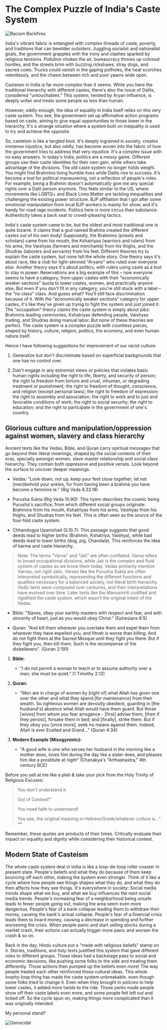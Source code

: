 # The Complex Puzzle of India's Caste System

![Racism Backfires](https://i.imgur.com/eazrp0k.jpg)

India's vibrant fabric is entangled with complex threads of caste, poverty, and traditions that can bewilder outsiders. Juggling socialist and nationalist goals, the government grapples with the irony and clashes sparked by religious tensions. Pollution chokes the air, bureaucracy throws up colossal hurdles, and the streets brim with buzzing rickshaws, stray dogs, and sacred cows. Trucks could vanish in the gaping potholes, the heat scorches relentlessly, and the chasm between rich and poor yawns wide open.

Casteism in India is far more complex than it seems. While you have the traditional hierarchy with different castes, there's also the issue of Dalits, considered "untouchables." This system, twisted by Aryan influence, is deeply unfair and treats some people as less than human.

However, oddly enough, the idea of equality in India itself relies on this very caste system. You see, the government set up affirmative action programs based on caste, aiming to give equal opportunities to those lower in the hierarchy. It's a strange situation where a system built on inequality is used to try and achieve the opposite.

So, casteism is like a tangled knot. It's deeply ingrained in society, creates immense injustice, but also oddly, has become woven into the fabric of how the government tries to address that very injustice. It's a complex issue with no easy answers. In today's India, politics are a messy game. Different groups use their caste identities for their own gain, while others take advantage of the divisions. The old caste system no longer holds weight. You might find Brahmins living humble lives while Dalits rise to success. It's become a tool for political maneuvering, not a reflection of people's roles. For example, being a Brahmin doesn't automatically give me any special rights over a Dalit person anymore. This feels similar to the US, where movements like LGBTQ+ and Black Lives Matter are tackling inequalities and challenging the existing power structure. BJP affiliation that I got after some emotional manipulation from local BJP workers is mainly for show, and it's handy for road rage incidents. Politics here is more circus than substance. Authenticity takes a back seat to crowd-pleasing tactics.

India's caste system came to be, but the oldest and most traditional one is quite bizarre. It claims that a god named Brahma created the different castes out of his own body! Supposedly, the Brahmins (priests and scholars) came from his mouth, the Kshatriyas (warriors and rulers) from his arms, the Vaishyas (farmers and merchants) from his thighs, and the Shudras (laborers and servants) from his feet. Different theories try to explain the caste system, but none tell the whole story. One theory says it's about race, like a club for light-skinned "Aryans" who ruled over everyone else. Another theory says it's about politics, with rulers using caste as a tool to stay in power. Reservations are a big example of this – now everyone seems to have a category, from upper castes with their "economically weaker sections" quota to lower castes, women, and practically anyone else. But even if you don't fit in any category, you're still stuck with a label – the "no class" class. And guess what? You'll still face discrimination because of it. With the "economically weaker sections" category for upper castes, it's like they've given up trying to fight the system and just joined it. The "occupation" theory claims the caste system is simply about jobs: Brahmins leading ceremonies, Kshatriyas defending people, Vaishyas trading, and Shudras doing manual labor. But none of these theories are perfect. The caste system is a complex puzzle with countless pieces, shaped by history, culture, religion, politics, the economy, and even human nature itself.

Hence I have following suggestions for improvement of our racist culture:

1. Generalize but don't discriminate based on superficial backgrounds that one has no control over.

2. Don't engage in any extremist views or policies that violates basic human rights including the right to life, liberty, and security of person; the right to freedom from torture and cruel, inhuman, or degrading treatment or punishment; the right to freedom of thought, conscience, and religion (except personal laws); the right to freedom of expression; the right to assembly and association; the right to work and to just and favorable conditions of work; the right to social security; the right to education; and the right to participate in the government of one's country.

## Glorious culture and manipulation/oppression against women, slavery and class hierarchy 

Ancient texts like the Vedas, Bible, and Quran carry spiritual messages that go beyond their literal meanings, shaped by the social contexts of their eras, specially amongst women, slave master relationship and social class hierarchy. They contain both oppressive and positive verses. Look beyond the surface to uncover deeper meanings.

- Vedas: "Look down, not up; keep your feet close together; let not (men)behold your ankles, for from having been a brahmā you have become a feminine le." (Rig Veda 8.33.19)
  
- Purusha Sukta (Rig Veda 10.90): This hymn describes the cosmic being Purusha's sacrifice, from which different social groups originate: Brahmins from his mouth, Kshatriyas from his arms, Vaishyas from his thighs, and Shudras from his feet. This is often seen as the source of the four-fold caste system.

- Chhandogya Upanishad (5.10.7): This passage suggests that good deeds lead to higher births (Brahmin, Kshatriya, Vaishya), while bad deeds lead to lower births (dog, pig, Chandala). This reinforces the idea of karma and caste hierarchy.

>Note: The terms "Varna" and "Jati" are often conflated. Varna refers to broad occupational divisions, while Jati is the complex and fluid system of castes as we know them today. Vedas primarily mention Varnas, not rigid Jatis. Verses like the Purusha Sukta are often interpreted symbolically, representing the different functions and qualities necessary for a balanced society, not literal birth hierarchy. Vedic texts were composed over centuries, and their interpretations have evolved over time. Later texts like the Manusmriti codified and rigidified the caste system, which wasn't the original intent of the Vedas.

- Bible: "Slaves, obey your earthly masters with respect and fear, and with sincerity of heart, just as you would obey Christ." (Ephesians 6:5)

- Quran: "And kill them wherever you overtake them and expel them from wherever they have expelled you, and fitnah is worse than killing. And do not fight them at the Sacred Mosque until they fight you there. But if they fight you, then kill them. Such is the recompense of the disbelievers". (Quran 2:191)
   
1. **Bible:**
   - "I do not permit a woman to teach or to assume authority over a man; she must be quiet." (1 Timothy 2:12)
   
3. **Quran:**
   - "Men are in charge of women by [right of] what Allah has given one over the other and what they spend [for maintenance] from their wealth. So righteous women are devoutly obedient, guarding in [the husband's] absence what Allah would have them guard. But those [wives] from whom you fear arrogance - [first] advise them; [then if they persist], forsake them in bed; and [finally], strike them. But if they obey you [once more], seek no means against them. Indeed, Allah is ever Exalted and Grand..." (Quran 4:34)
   
7. **Modern Example (Misogynistic):**
   
   - "A good wife is one who serves her husband in the morning like a mother does, loves him during the day like a sister does, and pleases him like a prostitute at night" (Chanakya's "Arthashastra," 4th century BCE)
  
Before you yell at me like a pleb & take your pick from the Holy Trinity of Religious Excuses:

> You don't understand it
>
> Out of Context!™
>
> You need faith to understand!
>
> You see, the original meaning in Hebrew/Greek/whatever culture is..." **
   
Remember, these quotes are products of their times. Critically evaluate their impact on equality and dignity while considering their historical context.

## Modern State of Casteism
The whole caste system deal in India is like a loop-de-loop roller coaster in present state. People's beliefs and what they do because of them keep bouncing off each other, making the system even stronger. Think of it like a cycle where how people see things shapes what they do, and what they do then affects how they see things. It's everywhere in society: Social media trends shape what we buy, and what we buy influences the next social media trends. People's increasing fear of a neighborhood being unsafe leads to fewer people going out, making the area seem even more dangerous. People's fear of a bank collapse leading them to withdraw their money, causing the bank's actual collapse. People's fear of a financial crisis leads them to hoard money, causing a decrease in spending and further worsening the crisis. When people panic and start selling stocks during a market crash, their actions can actually trigger more panic and worsen the crash & so on.

Back in the day, Hindu culture put a "made with religious beliefs" stamp on it. Stories, traditions, and holy texts justified this system that gave different roles to different groups. Those ideas had a backstage pass to social and economic decisions, like pushing some folks to the side and treating them differently. Those actions then pumped up the beliefs even more! The way people treated each other reinforced those cultural ideas. This whole loopity-loop thing has made the caste system unbreakable, even though some folks tried to change it. Even when they brought in policies to help lower castes, it added more twists to the ride. Those perks made people show off their caste labels even more, and some people felt left out and ticked off. So the cycle spun on, making things more complicated than it was originally intended.

My personal stand?

![Genocidal](https://i.imgur.com/orwrKdr.jpg)
